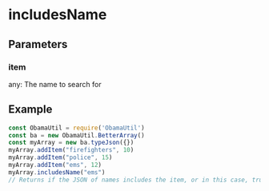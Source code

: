 # includesName
## Parameters
### item
any: The name to search for
## Example
```javascript
const ObamaUtil = require('ObamaUtil')
const ba = new ObamaUtil.BetterArray()
const myArray = new ba.typeJson({})
myArray.addItem("firefighters", 10)
myArray.addItem("police", 15)
myArray.addItem("ems", 12)
myArray.includesName("ems")
// Returns if the JSON of names includes the item, or in this case, true.
```